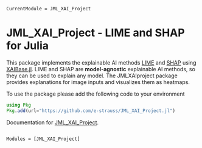 ```@meta
CurrentModule = JML_XAI_Project
```

# JML_XAI_Project - LIME and SHAP for Julia
This package implements the explainable AI methods [LIME](https://arxiv.org/abs/1602.04938) and [SHAP](https://arxiv.org/pdf/1705.07874) using [XAIBase.jl](https://julia-xai.github.io/XAIDocs/XAIBase/stable/). LIME and SHAP are **model-agnostic** explainable AI methods, so they can be used to explain any model.
The JMLXAIproject package provides explanations for image inputs and visualizes them as heatmaps.

To use the package please add the following code to your environment

```julia
using Pkg
Pkg.add(url="https://github.com/e-strauss/JML_XAI_Project.jl")
```

Documentation for [JML_XAI_Project](https://github.com/e-strauss/JML_XAI_Project.jl).


```@index
```


```@autodocs
Modules = [JML_XAI_Project]
```
